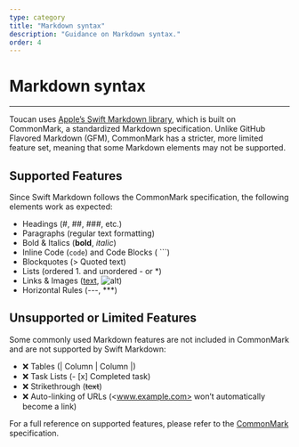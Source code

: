 ```yaml
---
type: category
title: "Markdown syntax"
description: "Guidance on Markdown syntax."
order: 4
---
```


# Markdown syntax

---

Toucan uses [Apple’s Swift Markdown library](https://github.com/apple/swift-markdown), which is built on CommonMark, a standardized Markdown specification. Unlike GitHub Flavored Markdown (GFM), CommonMark has a stricter, more limited feature set, meaning that some Markdown elements may not be supported.

## Supported Features

Since Swift Markdown follows the CommonMark specification, the following elements work as expected:

- Headings (#, ##, ###, etc.)
- Paragraphs (regular text formatting)
- Bold & Italics (**bold**, *italic*)
- Inline Code (`code`) and Code Blocks (  ```)
- Blockquotes (> Quoted text)
- Lists (ordered 1. and unordered - or *)
- Links & Images ([text](url), ![alt](image_url))
- Horizontal Rules (---, ***)

## Unsupported or Limited Features

Some commonly used Markdown features are not included in CommonMark and are not supported by Swift Markdown:

- ❌ Tables (| Column | Column |)
- ❌ Task Lists (- [x] Completed task)
- ❌ Strikethrough (~~text~~)
- ❌ Auto-linking of URLs (<www.example.com> won’t automatically become a link)

For a full reference on supported features, please refer to the [CommonMark](https://commonmark.org/) specification.
